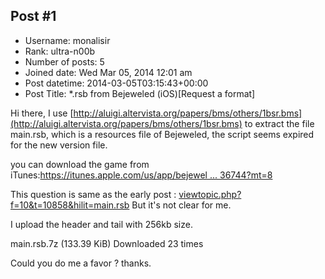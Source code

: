 ## Post #1
- Username: monalisir
- Rank: ultra-n00b
- Number of posts: 5
- Joined date: Wed Mar 05, 2014 12:01 am
- Post datetime: 2014-03-05T03:15:43+00:00
- Post Title: *.rsb from Bejeweled (iOS)[Request a format]

Hi there, 
I use [http://aluigi.altervista.org/papers/bms/others/1bsr.bms](http://aluigi.altervista.org/papers/bms/others/1bsr.bms) to extract the file main.rsb, which is a resources file of Bejeweled, 
the script seems expired for the new version file.

you can download the game from iTunes:[https://itunes.apple.com/us/app/bejewel ... 36744?mt=8](https://itunes.apple.com/us/app/bejeweled/id479536744?mt=8)

This question is same as the early post : [viewtopic.php?f=10&t=10858&hilit=main.rsb](http://forum.xentax.com/viewtopic.php?f=10&t=10858&hilit=main.rsb)
But it's not clear for me. 

I upload the header and tail with 256kb size. 


 main.rsb.7z
(133.39 KiB) Downloaded 23 times



Could you do me a favor ? thanks.
